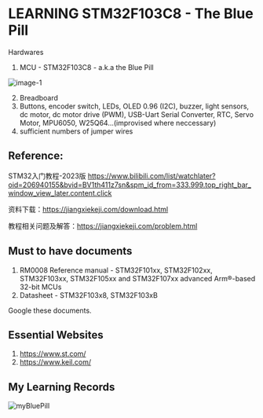 # LEARNING STM32F103C8  - The Blue Pill

Hardwares
1. MCU - STM32F103C8 - a.k.a the Blue Pill
   
![image-1](https://github.com/rtlab1417/JiangXieKeJi/assets/65482062/9d559b6f-c6b7-4c5e-bb30-923b342432a0)

2. Breadboard
3. Buttons, encoder switch, LEDs, OLED 0.96 (I2C), buzzer, light sensors, dc motor, dc motor drive (PWM), USB-Uart Serial Converter, RTC, Servo Motor, MPU6050, W25Q64...(improvised where neccessary)
4. sufficient numbers of jumper wires

## Reference:
STM32入门教程-2023版
https://www.bilibili.com/list/watchlater?oid=206940155&bvid=BV1th411z7sn&spm_id_from=333.999.top_right_bar_window_view_later.content.click

资料下载：https://jiangxiekeji.com/download.html

教程相关问题及解答：https://jiangxiekeji.com/problem.html

## Must to have documents
1. RM0008 Reference manual - STM32F101xx, STM32F102xx, STM32F103xx, STM32F105xx and STM32F107xx advanced Arm®-based 32-bit MCUs
2. Datasheet - STM32F103x8, STM32F103xB

Google these documents. 

## Essential Websites
1. https://www.st.com/
2. https://www.keil.com/

## My Learning Records
![myBluePill](https://github.com/rtlab1417/JiangXieKeJi/assets/65482062/0403a9e8-3faa-4365-8ded-078acf9ed212)



